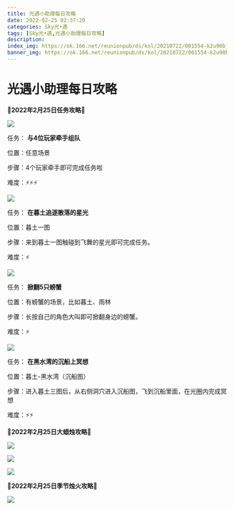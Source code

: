 ```yaml
---
title: 光遇小助理每日攻略
date: 2022-02-25 02:37:20
categories: Sky光•遇
tags: [Sky光•遇,光遇小助理每日攻略]
description: 
index_img: https://ok.166.net/reunionpub/ds/kol/20210722/001554-k2u90bj7ay.png?imageView&thumbnail=600x0&type=jpg
banner_img: https://ok.166.net/reunionpub/ds/kol/20210722/001554-k2u90bj7ay.png?imageView&thumbnail=600x0&type=jpg
---
```

# 光遇小助理每日攻略
**🌊2022年2月25日任务攻略🌊**

![](https://ok.166.net/reunionpub/ds/kol/20220225/005958-m0ke2uss7a.png)

任务： **与4位玩家牵手组队**

位置：任意场景

步骤：4个玩家牵手即可完成任务啦

难度：⚡⚡⚡

![](https://ok.166.net/reunionpub/ds/kol/20220225/010028-sn4u3paztr.png)

任务： **在暮土追逐散落的星光**

位置：暮土一图

步骤：来到暮土一图触碰到飞舞的星光即可完成任务。

难度：⚡

![](https://ok.166.net/reunionpub/ds/kol/20220225/010055-lnzg4v5j6o.png)

任务： **掀翻5只螃蟹**

位置：有螃蟹的场景，比如暮土、雨林

步骤：长按自己的角色大叫即可掀翻身边的螃蟹。

难度：⚡

![](https://ok.166.net/reunionpub/ds/kol/20220225/010121-1bowkpad3v.png)

任务： **在黑水湾的沉船上冥想**

位置：暮土-黑水湾（沉船图）

步骤：进入暮土三图后，从右侧洞穴进入沉船图，飞到沉船里面，在光圈内完成冥想

难度：⚡⚡

 **🌊2022年2月25日大蜡烛攻略🌊**

![](https://ok.166.net/reunionpub/ds/kol/20220225/010251-cev9604skq.png)

![](https://ok.166.net/reunionpub/ds/kol/20220225/010331-bld9jr1k45.png)

![](https://ok.166.net/reunionpub/ds/kol/20220225/010411-jtzhspsw8l.png)

  

 **🌊2022年2月25日季节烛火攻略🌊**

![](https://ok.166.net/reunionpub/ds/kol/20220225/010629-m06ckny1zi.png)

  

  

